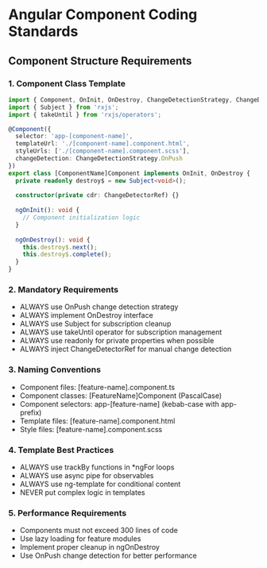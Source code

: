 # Angular Component Coding Standards

## Component Structure Requirements

### 1. Component Class Template
```typescript
import { Component, OnInit, OnDestroy, ChangeDetectionStrategy, ChangeDetectorRef } from '@angular/core';
import { Subject } from 'rxjs';
import { takeUntil } from 'rxjs/operators';

@Component({
  selector: 'app-[component-name]',
  templateUrl: './[component-name].component.html',
  styleUrls: ['./[component-name].component.scss'],
  changeDetection: ChangeDetectionStrategy.OnPush
})
export class [ComponentName]Component implements OnInit, OnDestroy {
  private readonly destroy$ = new Subject<void>();
  
  constructor(private cdr: ChangeDetectorRef) {}
  
  ngOnInit(): void {
    // Component initialization logic
  }
  
  ngOnDestroy(): void {
    this.destroy$.next();
    this.destroy$.complete();
  }
}
```

### 2. Mandatory Requirements
- ALWAYS use OnPush change detection strategy
- ALWAYS implement OnDestroy interface
- ALWAYS use Subject for subscription cleanup
- ALWAYS use takeUntil operator for subscription management
- ALWAYS use readonly for private properties when possible
- ALWAYS inject ChangeDetectorRef for manual change detection

### 3. Naming Conventions
- Component files: [feature-name].component.ts
- Component classes: [FeatureName]Component (PascalCase)
- Component selectors: app-[feature-name] (kebab-case with app- prefix)
- Template files: [feature-name].component.html
- Style files: [feature-name].component.scss

### 4. Template Best Practices
- ALWAYS use trackBy functions in *ngFor loops
- ALWAYS use async pipe for observables
- ALWAYS use ng-template for conditional content
- NEVER put complex logic in templates

### 5. Performance Requirements
- Components must not exceed 300 lines of code
- Use lazy loading for feature modules
- Implement proper cleanup in ngOnDestroy
- Use OnPush change detection for better performance